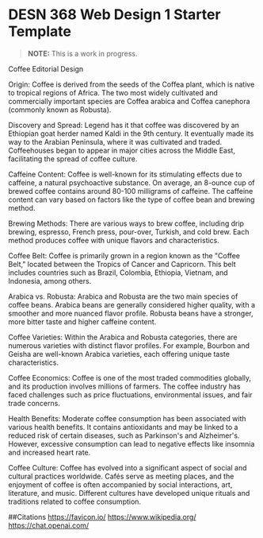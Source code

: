 # DESN 368 Web Design 1 Starter Template

> **NOTE:** This is a work in progress.

Coffee Editorial Design

Origin: Coffee is derived from the seeds of the Coffea plant, which is native to tropical regions of Africa. The two most widely cultivated and commercially important species are Coffea arabica and Coffea canephora (commonly known as Robusta).

Discovery and Spread: Legend has it that coffee was discovered by an Ethiopian goat herder named Kaldi in the 9th century. It eventually made its way to the Arabian Peninsula, where it was cultivated and traded. Coffeehouses began to appear in major cities across the Middle East, facilitating the spread of coffee culture.

Caffeine Content: Coffee is well-known for its stimulating effects due to caffeine, a natural psychoactive substance. On average, an 8-ounce cup of brewed coffee contains around 80-100 milligrams of caffeine. The caffeine content can vary based on factors like the type of coffee bean and brewing method.

Brewing Methods: There are various ways to brew coffee, including drip brewing, espresso, French press, pour-over, Turkish, and cold brew. Each method produces coffee with unique flavors and characteristics.

Coffee Belt: Coffee is primarily grown in a region known as the "Coffee Belt," located between the Tropics of Cancer and Capricorn. This belt includes countries such as Brazil, Colombia, Ethiopia, Vietnam, and Indonesia, among others.

Arabica vs. Robusta: Arabica and Robusta are the two main species of coffee beans. Arabica beans are generally considered higher quality, with a smoother and more nuanced flavor profile. Robusta beans have a stronger, more bitter taste and higher caffeine content.

Coffee Varieties: Within the Arabica and Robusta categories, there are numerous varieties with distinct flavor profiles. For example, Bourbon and Geisha are well-known Arabica varieties, each offering unique taste characteristics.

Coffee Economics: Coffee is one of the most traded commodities globally, and its production involves millions of farmers. The coffee industry has faced challenges such as price fluctuations, environmental issues, and fair trade concerns.

Health Benefits: Moderate coffee consumption has been associated with various health benefits. It contains antioxidants and may be linked to a reduced risk of certain diseases, such as Parkinson's and Alzheimer's. However, excessive consumption can lead to negative effects like insomnia and increased heart rate.

Coffee Culture: Coffee has evolved into a significant aspect of social and cultural practices worldwide. Cafés serve as meeting places, and the enjoyment of coffee is often accompanied by social interactions, art, literature, and music. Different cultures have developed unique rituals and traditions related to coffee consumption.

##Citations
https://favicon.io/
https://www.wikipedia.org/
https://chat.openai.com/




